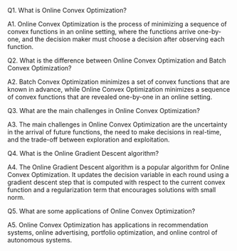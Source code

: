 

Q1. What is Online Convex Optimization?

A1. Online Convex Optimization is the process of minimizing a sequence of convex functions in an online setting, where the functions arrive one-by-one, and the decision maker must choose a decision after observing each function.

Q2. What is the difference between Online Convex Optimization and Batch Convex Optimization?

A2. Batch Convex Optimization minimizes a set of convex functions that are known in advance, while Online Convex Optimization minimizes a sequence of convex functions that are revealed one-by-one in an online setting. 

Q3. What are the main challenges in Online Convex Optimization?

A3. The main challenges in Online Convex Optimization are the uncertainty in the arrival of future functions, the need to make decisions in real-time, and the trade-off between exploration and exploitation.

Q4. What is the Online Gradient Descent algorithm?

A4. The Online Gradient Descent algorithm is a popular algorithm for Online Convex Optimization. It updates the decision variable in each round using a gradient descent step that is computed with respect to the current convex function and a regularization term that encourages solutions with small norm.

Q5. What are some applications of Online Convex Optimization?

A5. Online Convex Optimization has applications in recommendation systems, online advertising, portfolio optimization, and online control of autonomous systems.